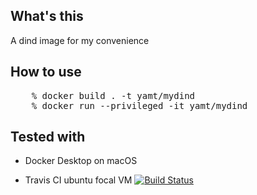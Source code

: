## What's this

A dind image for my convenience

## How to use

<pre>
    % docker build . -t yamt/mydind
    % docker run --privileged -it yamt/mydind
</pre>

## Tested with

* Docker Desktop on macOS

* Travis CI ubuntu focal VM [![Build Status](https://travis-ci.com/yamt/mydind.svg?branch=master)](https://travis-ci.com/yamt/mydind)
